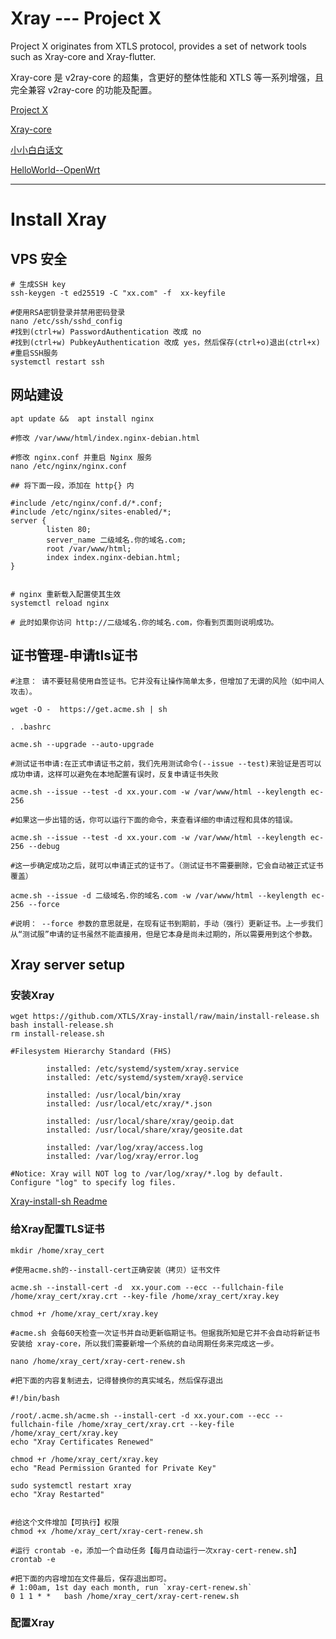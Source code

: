 # Xray --- Project X

Project X originates from XTLS protocol, provides a set of network tools such as Xray-core and Xray-flutter.

Xray-core 是 v2ray-core 的超集，含更好的整体性能和 XTLS 等一系列增强，且完全兼容 v2ray-core 的功能及配置。

[Project X](https://xtls.github.io)

[Xray-core](https://github.com/XTLS/Xray-core)

[小小白白话文](https://xtls.github.io/documents/level-0/)

[HelloWorld--OpenWrt](https://github.com/jerrykuku/luci-app-vssr)

---

# Install Xray

## VPS 安全

```
# 生成SSH key
ssh-keygen -t ed25519 -C "xx.com" -f  xx-keyfile

#使用RSA密钥登录并禁用密码登录
nano /etc/ssh/sshd_config
#找到(ctrl+w) PasswordAuthentication 改成 no
#找到(ctrl+w) PubkeyAuthentication 改成 yes，然后保存(ctrl+o)退出(ctrl+x)
#重启SSH服务
systemctl restart ssh

```
## 网站建设

```
apt update &&  apt install nginx

#修改 /var/www/html/index.nginx-debian.html 

#修改 nginx.conf 并重启 Nginx 服务
nano /etc/nginx/nginx.conf

## 将下面一段，添加在 http{} 内

#include /etc/nginx/conf.d/*.conf;
#include /etc/nginx/sites-enabled/*;
server {
        listen 80;
        server_name 二级域名.你的域名.com;
        root /var/www/html;
        index index.nginx-debian.html;
}


# nginx 重新载入配置使其生效
systemctl reload nginx

# 此时如果你访问 http://二级域名.你的域名.com，你看到页面则说明成功。
```
## 证书管理-申请tls证书

```
#注意： 请不要轻易使用自签证书。它并没有让操作简单太多，但增加了无谓的风险（如中间人攻击）。

wget -O -  https://get.acme.sh | sh

. .bashrc

acme.sh --upgrade --auto-upgrade

#测试证书申请:在正式申请证书之前，我们先用测试命令(--issue --test)来验证是否可以成功申请，这样可以避免在本地配置有误时，反复申请证书失败

acme.sh --issue --test -d xx.your.com -w /var/www/html --keylength ec-256

#如果这一步出错的话，你可以运行下面的命令，来查看详细的申请过程和具体的错误。

acme.sh --issue --test -d xx.your.com -w /var/www/html --keylength ec-256 --debug

#这一步确定成功之后，就可以申请正式的证书了。（测试证书不需要删除，它会自动被正式证书覆盖）

acme.sh --issue -d 二级域名.你的域名.com -w /var/www/html --keylength ec-256 --force

#说明： --force 参数的意思就是，在现有证书到期前，手动（强行）更新证书。上一步我们从“测试服”申请的证书虽然不能直接用，但是它本身是尚未过期的，所以需要用到这个参数。

```
## Xray server setup

### 安装Xray
```
wget https://github.com/XTLS/Xray-install/raw/main/install-release.sh
bash install-release.sh
rm install-release.sh

#Filesystem Hierarchy Standard (FHS)

        installed: /etc/systemd/system/xray.service
        installed: /etc/systemd/system/xray@.service

        installed: /usr/local/bin/xray
        installed: /usr/local/etc/xray/*.json

        installed: /usr/local/share/xray/geoip.dat
        installed: /usr/local/share/xray/geosite.dat

        installed: /var/log/xray/access.log
        installed: /var/log/xray/error.log
        
#Notice: Xray will NOT log to /var/log/xray/*.log by default. Configure "log" to specify log files.
```
[Xray-install-sh Readme](https://github.com/XTLS/Xray-install)

### 给Xray配置TLS证书
```
mkdir /home/xray_cert

#使用acme.sh的--install-cert正确安装（拷贝）证书文件

acme.sh --install-cert -d  xx.your.com --ecc --fullchain-file /home/xray_cert/xray.crt --key-file /home/xray_cert/xray.key

chmod +r /home/xray_cert/xray.key

#acme.sh 会每60天检查一次证书并自动更新临期证书。但据我所知是它并不会自动将新证书安装给 xray-core，所以我们需要新增一个系统的自动周期任务来完成这一步。

nano /home/xray_cert/xray-cert-renew.sh

#把下面的内容复制进去，记得替换你的真实域名，然后保存退出

#!/bin/bash

/root/.acme.sh/acme.sh --install-cert -d xx.your.com --ecc --fullchain-file /home/xray_cert/xray.crt --key-file /home/xray_cert/xray.key
echo "Xray Certificates Renewed"

chmod +r /home/xray_cert/xray.key
echo "Read Permission Granted for Private Key"

sudo systemctl restart xray
echo "Xray Restarted"


#给这个文件增加【可执行】权限
chmod +x /home/xray_cert/xray-cert-renew.sh

#运行 crontab -e，添加一个自动任务【每月自动运行一次xray-cert-renew.sh】
crontab -e

#把下面的内容增加在文件最后，保存退出即可。
# 1:00am, 1st day each month, run `xray-cert-renew.sh`
0 1 1 * *   bash /home/xray_cert/xray-cert-renew.sh

```
### 配置Xray


